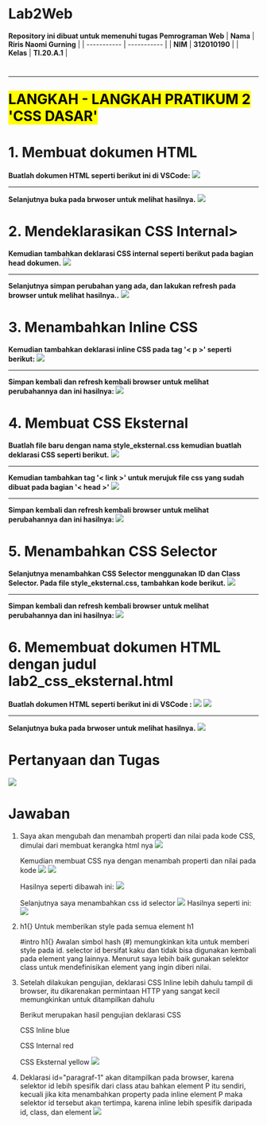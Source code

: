 # Lab2Web

<strong>Repository ini dibuat untuk memenuhi tugas Pemrograman Web</strong>
| <strong>Nama</strong>      | <strong>Riris Naomi Gurning</strong>  |
| ----------- | ----------- |
| <strong>NIM</strong>     | <strong>312010190</strong>       |
| <strong>Kelas</strong>   | <strong>TI.20.A.1</strong>        |


# <strong><hr><mark>LANGKAH - LANGKAH PRATIKUM 2 'CSS DASAR'</mark></hr></strong>

# 1. <strong>Membuat dokumen HTML</strong>
   <strong>Buatlah dokumen HTML seperti berikut ini di VSCode:</strong>
    ![](Foto/foto1.png)
   <strong><hr>Selanjutnya buka pada brwoser untuk melihat hasilnya.</hr></strong>
    ![](Foto/foto2.png)

# 2. <strong>Mendeklarasikan CSS Internal></strong>
   <strong>Kemudian tambahkan deklarasi CSS internal seperti berikut pada bagian head dokumen.</strong>
    ![](Foto/foto3.png)
   <strong><hr>Selanjutnya simpan perubahan yang ada, dan lakukan refresh pada browser untuk melihat
   hasilnya..</hr></strong>
    ![](Foto/foto4.png)

# 3. <strong>Menambahkan Inline CSS</strong>
   <strong>Kemudian tambahkan deklarasi inline CSS pada tag '< p >' seperti berikut:</strong>
    ![](Foto/foto5.png)
   <strong><hr>Simpan kembali dan refresh kembali browser untuk melihat perubahannya dan ini hasilnya: </hr></strong>
    ![](Foto/foto6.png)


# 4. <strong>Membuat CSS Eksternal</strong>
   <strong>Buatlah file baru dengan nama style_eksternal.css kemudian buatlah deklarasi CSS seperti berikut.</strong>
    ![](Foto/foto7.png)
   <strong><hr>Kemudian tambahkan tag '< link >' untuk merujuk file css yang sudah dibuat pada bagian '< head >'</hr></strong>
    ![](Foto/foto8.png)
    <strong><hr>Simpan kembali dan refresh kembali browser untuk melihat perubahannya dan ini hasilnya: </hr></strong>
    ![](Foto/foto9.png)

# 5. <strong>Menambahkan CSS Selector</strong>
   <strong>Selanjutnya menambahkan CSS Selector menggunakan ID dan Class Selector. Pada file
   style_eksternal.css, tambahkan kode berikut.</strong>
    ![](Foto/foto10.png)
   <strong><hr>Simpan kembali dan refresh kembali browser untuk melihat perubahannya dan ini hasilnya: </hr></strong>
    ![](Foto/foto11.png)

# 6. <strong>Memembuat dokumen HTML dengan judul lab2_css_eksternal.html</strong>
   <strong>Buatlah dokumen HTML seperti berikut ini di VSCode :</strong>
    ![](Foto/foto12.png)
    ![](Foto/foto14.png)
   <strong><hr>Selanjutnya buka pada brwoser untuk melihat hasilnya.</hr></strong>
    ![](Foto/foto13.png)

# Pertanyaan dan Tugas
   ![](Foto/foto21.png)

# Jawaban 
1. Saya akan mengubah dan menambah properti dan nilai pada kode CSS, dimulai dari membuat kerangka html nya
   ![](Foto/foto15.png)

   Kemudian membuat CSS nya dengan menambah properti dan nilai pada kode
   ![](Foto/foto16.png)
   ![](Foto/foto17.png)

   Hasilnya seperti dibawah ini:
   ![](Foto/foto18.png)

   Selanjutnya saya menambahkan css id selector
   ![](Foto/foto19.png)
   Hasilnya seperti ini:
   ![](Foto/foto20.png)

2. h1{} Untuk memberikan style pada semua element h1

   #intro h1{} Awalan simbol hash (#) memungkinkan kita untuk memberi style pada id. selector id bersifat kaku dan tidak bisa digunakan kembali pada element yang lainnya. Menurut saya lebih baik gunakan selektor class untuk mendefinisikan element yang ingin diberi nilai.

3. Setelah dilakukan pengujian, deklarasi CSS Inline lebih dahulu tampil di browser, itu dikarenakan      permintaan HTTP yang sangat kecil memungkinkan untuk ditampilkan dahulu

   Berikut merupakan hasil pengujian deklarasi CSS

   CSS Inline blue

   CSS Internal red

   CSS Eksternal yellow
   ![](Foto/foto22.png)

4. Deklarasi id="paragraf-1" akan ditampilkan pada browser, karena selektor id lebih spesifik dari class atau bahkan element P itu sendiri, kecuali jika kita menambahkan property pada inline element P maka selektor id tersebut akan tertimpa, karena inline lebih spesifik daripada id, class, dan element
   ![](Foto/foto22.png)

